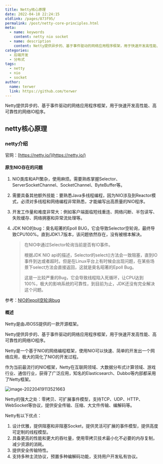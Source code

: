 ```yaml
---
title: Netty核心原理
date: 2022-04-18 22:24:15
oldlink: /pages/873f95/
permalink: /post/netty-core-principles.html
meta:
  - name: keywords
    content: netty nio socket
  - name: description
    content: Netty提供异步的、基于事件驱动的网络应用程序框架，用于快速开发高性能、高可靠性的网络IO程序。
categories:
  - 后端开发
  - 分布式
tags: 
  - netty
  - nio
  - socket
author: 
  name: terwer
  link: https://github.com/terwer
---
```


Netty提供异步的、基于事件驱动的网络应用程序框架，用于快速开发高性能、高可靠性的网络IO程序。

<!-- more -->

## netty核心原理

### netty介绍

官网：[https://netty.io/](https://netty.io/)

#### 原生NIO存在的问题

1. NIO类库和API繁杂，使用麻烦。需要熟练掌握Selector、ServerSocketChannel、SocketChannel、ByteBuffer等。

2. 需要具备其他额外技能：要熟悉Java多线程编程，因为NIO涉及到Reactor模式，必须对多线程和网络编程非常熟悉，才能编写出高质量的NIO程序。

3. 开发工作量和难度非常大：例如客户端面临短线重连、网络闪断、半包读写、失败缓存、网络拥塞和异常流处理等。

4. JDK NIO的bug：臭名昭著的Epoll BUG，它会导致Selector空轮询，最终导致CPU100%。直到JDK1.7版本，该问题依然存在，没有被根本解决。

   > 在NIO中通过Selector轮询当前是否有IO事件。
   >
   > 根据JDK NIO api的描述，Selector的select()方法会一致阻塞，直到IO事件到达或者超时。但是在Linux平台上有时候会出现问题，在某些场景下select方法会直接返回，这就是臭名昭著的Epoll Bug。
   >
   > 这是一比较严重的Bug，它会导致线程陷入死循环，让CPU达到100%，极大的影响系统的可靠性，到目前为止，JDK还没有完全解决这个问题。

参考：[NIO的epoll空轮询bug](https://www.cnblogs.com/JAYIT/p/8241634.html)

#### 概述

Netty是由JBOSS提供的一款开源框架。

Netty提供异步的、基于事件驱动的网络应用程序框架，用于快速开发高性能、高可靠性的网络IO程序。

Netty是一个基于NIO的网络编程框架，使用NIO可以快速、简单的开发出一个网络应用，极大的简化了NIO的开发过程。

作为当前最流行的NIO框架，Netty在互联网领域、大数据分布式计算领域、游戏行业、通信行业，获得了广泛应用，知名的Elasticsearch、Dubbo等内部都采用了Netty框架。

![image-20220419113521663](https://img1.terwer.space/image-20220419113521663.png)

Netty的强大之处：零拷贝、可扩展事件模型，支持TCP、UDP、HTTP、WebSocket等协议，提供安全传输、压缩、大文件传输、编解码等。

Netty有以下优点：

1. 设计优雅，提供阻塞和非阻塞Socket，提供灵活可扩展的事件模型，提供高度可定制的线程模型。
2. 具备更高的性能和更大的吞吐量，使用零拷贝技术最小化不必要的内存复制，减少资源的消耗。
3. 提供安全传输特性。
4. 支持多种主流协议，预置多种编解码功能，支持用户开发私有协议。


